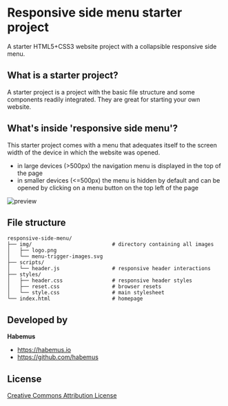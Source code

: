 # Responsive side menu starter project

A starter HTML5+CSS3 website project with a collapsible responsive side menu.

## What is a starter project?

A starter project is a project with the basic file structure and some components readily integrated. They are great for starting your own website.

## What's inside 'responsive side menu'?

This starter project comes with a menu that adequates itself to the screen width of the device in which the website was opened.

- in large devices (>500px) the navigation menu is displayed in the top of the page
- in smaller devices (<=500px) the menu is hidden by default and can be opened by clicking on a menu button on the top left of the page

![preview](https://github.com/habemus/starter-responsive-side-menu/raw/master/preview.gif "Preview")

## File structure

```
responsive-side-menu/
├── img/                          # directory containing all images
│   ├── logo.png
│   └── menu-trigger-images.svg
├── scripts/
│   └── header.js                 # responsive header interactions
├── styles/
│   ├── header.css                # responsive header styles
│   ├── reset.css                 # browser resets
│   └── style.css                 # main stylesheet
└── index.html                    # homepage
```

## Developed by

**Habemus**

- <https://habemus.io>
- <https://github.com/habemus>

## License

[Creative Commons Attribution License](http://creativecommons.org/licenses/by/2.0/)
